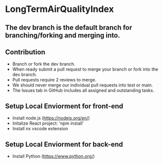 # LongTermAirQualityIndex
## The dev branch is the default branch for branching/forking and merging into. 
## Contribution
- Branch or fork the dev branch.
- When ready submit a pull request to merge your branch or fork into the dev branch.
- Pull requests require 2 reviews to merge.
- We should never merge our individual pull requests into test or main.
- The Issues tab in GitHub includes all assigned and outstanding tasks. 
## Setup Local Enviorment for front-end
- Install node.js (https://nodejs.org/en/)
- Initalize React project: 'npm install'
- Install nx vscode extension
## Setup Local Enviorment for back-end
- Install Python (https://www.python.org/)
